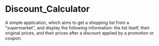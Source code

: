 # Discount_Calculator
A simple application, which aims to get a shopping list from a "supermarket", and display the following information: the list itself, their original prices, and their prices after a discount applied by a promotion or coupon.
